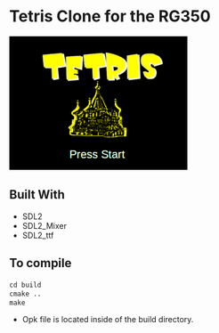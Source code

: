 # Tetris Clone for the RG350

[![Tetris clone ](https://github.com/Samuel85/tetris_rg350/blob/master/build/images/intro.bmp)](https://www.youtube.com/watch?v=YJ5n5TuaGzM "Tetris Clone")

## Built With
* SDL2
* SDL2_Mixer
* SDL2_ttf

## To compile
```
cd build
cmake ..
make 
```

* Opk file is located inside of the build directory.


